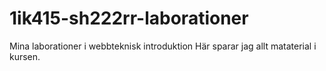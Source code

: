 1ik415-sh222rr-laborationer
===========================

Mina laborationer i webbteknisk introduktion
Här sparar jag allt mataterial i kursen.
